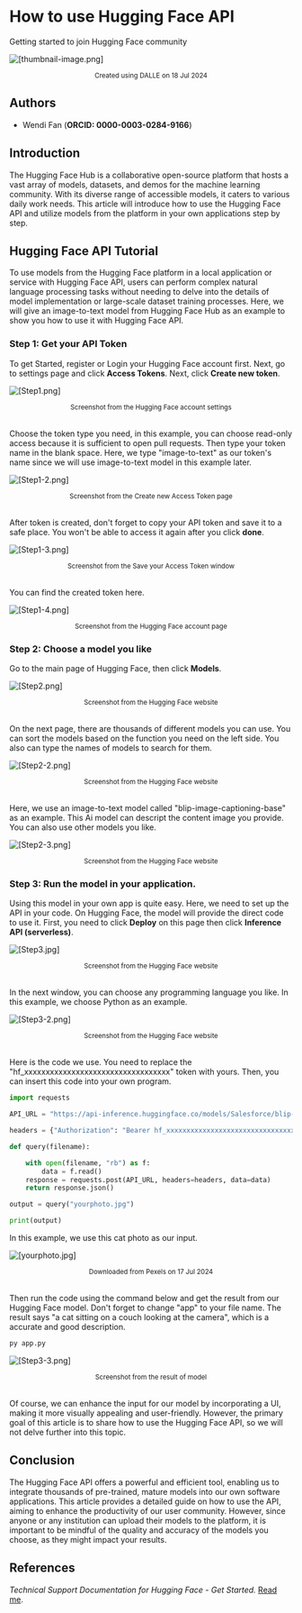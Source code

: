 # How to use Hugging Face API

Getting started to join Hugging Face community

![[thumbnail-image.png]](../img/images-wendi/thumbnail-image.png)
<div align="center"><small>Created using DALLE on 18 Jul 2024</small></div>

## Authors

- Wendi Fan (**ORCID: 0000-0003-0284-9166**)

## Introduction

The Hugging Face Hub is a collaborative open-source platform that hosts a vast array of models, datasets, and demos for the machine learning community. With its diverse range of accessible models, it caters to various daily work needs. This article will introduce how to use the Hugging Face API and utilize models from the platform in your own applications step by step.

## Hugging Face API Tutorial

To use models from the Hugging Face platform in a local application or service with Hugging Face API, users can perform complex natural language processing tasks without needing to delve into the details of model implementation or large-scale dataset training processes. Here, we will give an image-to-text model from Hugging Face Hub as an example to show you how to use it with Hugging Face API.

### Step 1: Get your API Token

To get Started, register or Login your Hugging Face account first. Next, go to settings page and click **Access Tokens**. Next, click **Create new token**.

![[Step1.png]](../img/images-wendi/Step1.png)
<div align="center"><small>Screenshot from the Hugging Face account settings</small></div><br>

Choose the token type you need, in this example, you can choose read-only access because it is sufficient to open pull requests. Then type your token name in the blank space. Here, we type "image-to-text" as our token's name since we will use image-to-text model in this example later.

![[Step1-2.png]](../img/images-wendi/Step1-2.png)
<div align="center"><small>Screenshot from the Create new Access Token page</small></div><br>

After token is created, don't forget to copy your API token and save it to a safe place. You won't be able to access it again after you click **done**.<br>

![[Step1-3.png]](../img/images-wendi/Step1-3.png)
<div align="center"><small>Screenshot from the Save your Access Token window</small></div><br>

You can find the created token here.

![[Step1-4.png]](../img/images-wendi/Step1-4.png)
<div align="center"><small>Screenshot from the Hugging Face account page</small></div>

### Step 2: Choose a model you like

Go to the main page of Hugging Face, then click **Models**.

![[Step2.png]](../img/images-wendi/Step2.png)
<div align="center"><small>Screenshot from the Hugging Face website</small></div><br>

On the next page, there are thousands of different models you can use. You can sort the models based on the function you need on the left side. You also can type the names of models to search for them.<br>

![[Step2-2.png]](../img/images-wendi/Step2-2.png)
<div align="center"><small>Screenshot from the Hugging Face website</small></div><br>

Here, we use an image-to-text model called "blip-image-captioning-base" as an example. This Ai model can descript the content image you provide. You can also use other models you like.<br>

![[Step2-3.png]](../img/images-wendi/Step2-3.png)
<div align="center"><small>Screenshot from the Hugging Face website</small></div>

### Step 3: Run the model in your application.

Using this model in your own app is quite easy. Here, we need to set up the API in your code. On Hugging Face, the model will provide the direct code to use it. First, you need to click **Deploy** on this page then click **Inference API (serverless)**.<br>

![[Step3.jpg]](../img/images-wendi/Step3.jpg)
<div align="center"><small>Screenshot from the Hugging Face website</small></div><br>

In the next window, you can choose any programming language you like. In this example, we choose Python as an example.<br>

![[Step3-2.png]](../img/images-wendi/Step3-2.png)
<div align="center"><small>Screenshot from the Hugging Face website</small></div><br>

Here is the code we use. You need to replace the "hf_xxxxxxxxxxxxxxxxxxxxxxxxxxxxxxxxxx" token with yours. Then, you can insert this code into your own program.

```python 
import requests

API_URL = "https://api-inference.huggingface.co/models/Salesforce/blip-image-captioning-base"

headers = {"Authorization": "Bearer hf_xxxxxxxxxxxxxxxxxxxxxxxxxxxxxxxxxx"}

def query(filename):

    with open(filename, "rb") as f:
        data = f.read()
    response = requests.post(API_URL, headers=headers, data=data)
    return response.json()

output = query("yourphoto.jpg")

print(output)
```

In this example, we use this cat photo as our input.

![[yourphoto.jpg]](../img/images-wendi/yourphoto.jpg)
<div align="center"><small>Downloaded from Pexels on 17 Jul 2024</small></div><br>

Then run the code using the command below and get the result from our Hugging Face model. Don't forget to change "app" to your file name. The result says "a cat sitting on a couch looking at the camera", which is a accurate and good description.

```python 
py app.py
```

![[Step3-3.png]](../img/images-wendi/Step3-3.png)
<div align="center"><small>Screenshot from the result of model</small></div><br>

Of course, we can enhance the input for our model by incorporating a UI, making it more visually appealing and user-friendly. However, the primary goal of this article is to share how to use the Hugging Face API, so we will not delve further into this topic.

## Conclusion

The Hugging Face API offers a powerful and efficient tool, enabling us to integrate thousands of pre-trained, mature models into our own software applications. This article provides a detailed guide on how to use the API, aiming to enhance the productivity of our user community. However, since anyone or any institution can upload their models to the platform, it is important to be mindful of the quality and accuracy of the models you choose, as they might impact your results.

## References

*Technical Support Documentation for Hugging Face - Get Started.* [Read me](https://huggingface.co/docs/api-inference/en/quicktour#overview).